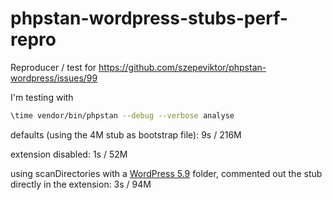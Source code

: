 # phpstan-wordpress-stubs-perf-repro

Reproducer / test for https://github.com/szepeviktor/phpstan-wordpress/issues/99

I'm testing with

```sh
\time vendor/bin/phpstan --debug --verbose analyse
```

defaults (using the 4M stub as bootstrap file):
9s / 216M

extension disabled:
1s / 52M

using scanDirectories with a [WordPress 5.9](https://wordpress.org/latest.zip) folder, commented out the stub directly in the extension:
3s / 94M
